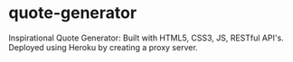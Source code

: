 # quote-generator
Inspirational Quote Generator: Built with HTML5, CSS3, JS, RESTful API's. Deployed using Heroku by creating a proxy server.
